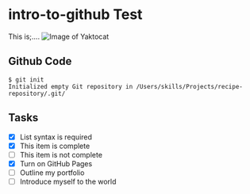 # intro-to-github Test
This is;....
![Image of Yaktocat](https://octodex.github.com/images/yaktocat.png)

## Github Code
```git
$ git init
Initialized empty Git repository in /Users/skills/Projects/recipe-repository/.git/
```
## Tasks 
- [x] List syntax is required
- [x] This item is complete
- [ ] This item is not complete
- [x] Turn on GitHub Pages
- [ ] Outline my portfolio
- [ ] Introduce myself to the world
